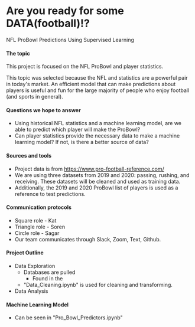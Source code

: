 # Are you ready for some DATA(football)!?
NFL ProBowl Predictions Using Supervised Learning

#### The topic 
This project is focused on the NFL ProBowl and player statistics.

This topic was selected because the NFL and statistics are a powerful pair in today's market. An efficient model that can make predictions about players is useful and fun for the large majority of people who enjoy football (and sports in general). 

#### Questions we hope to answer
- Using historical NFL statistics and a machine learning model, are we able to predict which player will make the ProBowl?
- Can player statistics provide the necessary data to make a machine learning model? If not, is there a better source of data?

#### Sources and tools
- Project data is from https://www.pro-football-reference.com/ 
- We are using three datasets from 2019 and 2020: passing, rushing, and receiving. These datasets will be cleaned and used as training data.
- Additionally, the 2019 and 2020 ProBowl list of players is used as a reference to test predictions.

#### Communication protocols
- Square role  - Kat
- Triangle role  - Soren
- Circle role  - Sagar
- Our team communicates through Slack, Zoom, Text, Github.

#### Project Outline
- Data Exploration
  - Databases are pulled
    - Found in the 
  - "Data_Cleaning.ipynb" is used for cleaning and transforming.
- Data Analysis

#### Machine Learning Model
- Can be seen in "Pro_Bowl_Predictors.ipynb"

